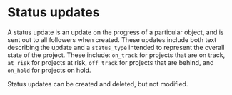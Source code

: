 # Status updates

A status update is an update on the progress of a particular object,
and is sent out to all followers when created. These updates
include both text describing the update and a `status_type` intended to
represent the overall state of the project. These include: `on_track` for projects that
are on track, `at_risk` for projects at risk, `off_track` for projects that
are behind, and `on_hold` for projects on hold.

Status updates can be created and deleted, but not modified.

